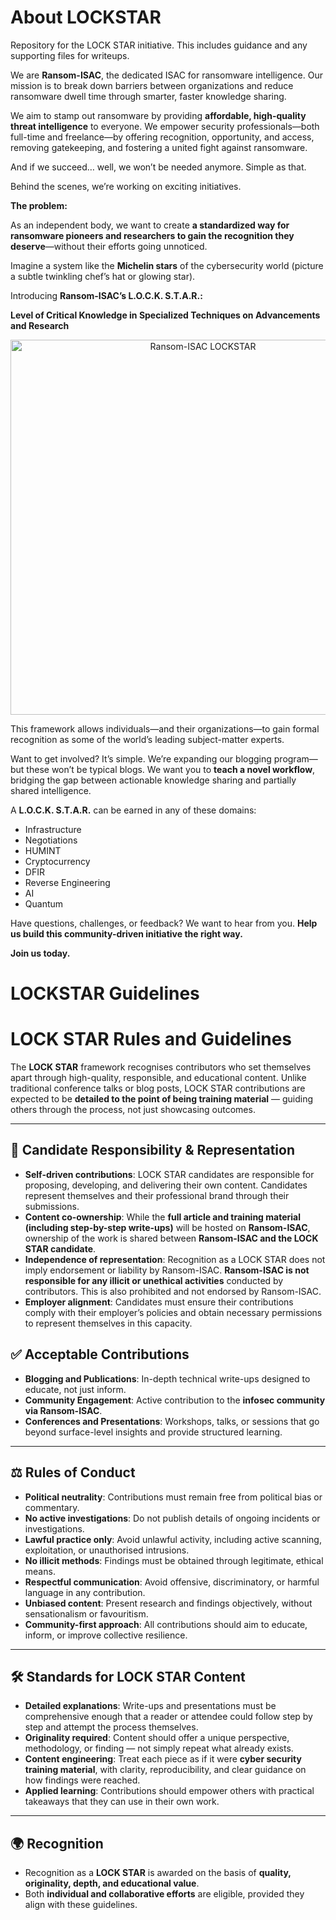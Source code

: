 # About LOCKSTAR
Repository for the LOCK STAR initiative. This includes guidance and any supporting files for writeups. 

We are **Ransom-ISAC**, the dedicated ISAC for ransomware intelligence. Our mission is to break down barriers between organizations and reduce ransomware dwell time through smarter, faster knowledge sharing.

We aim to stamp out ransomware by providing **affordable, high-quality threat intelligence** to everyone. We empower security professionals—both full-time and freelance—by offering recognition, opportunity, and access, removing gatekeeping, and fostering a united fight against ransomware.

And if we succeed… well, we won’t be needed anymore. Simple as that.

Behind the scenes, we’re working on exciting initiatives. 

**The problem:** 

As an independent body, we want to create **a standardized way for ransomware pioneers and researchers to gain the recognition they deserve**—without their efforts going unnoticed.

Imagine a system like the **Michelin stars** of the cybersecurity world (picture a subtle twinkling chef’s hat or glowing star).

Introducing **Ransom-ISAC’s L.O.C.K. S.T.A.R.:**

**Level of Critical Knowledge in Specialized Techniques on Advancements and Research**

<div align="center">
  <img 
    src="https://github.com/user-attachments/assets/54a3dcec-e862-408f-a43a-0459b79197ec" 
    alt="Ransom-ISAC LOCKSTAR" 
    width="600">
</div>


This framework allows individuals—and their organizations—to gain formal recognition as some of the world’s leading subject-matter experts.

Want to get involved? It’s simple. We’re expanding our blogging program—but these won’t be typical blogs. We want you to **teach a novel workflow**, bridging the gap between actionable knowledge sharing and partially shared intelligence.

A **L.O.C.K. S.T.A.R.** can be earned in any of these domains:

- Infrastructure
- Negotiations
- HUMINT
- Cryptocurrency
- DFIR
- Reverse Engineering
- AI
- Quantum

Have questions, challenges, or feedback? We want to hear from you. **Help us build this community-driven initiative the right way.**

**Join us today.**


# LOCKSTAR Guidelines
# LOCK STAR Rules and Guidelines

The **LOCK STAR** framework recognises contributors who set themselves apart through high-quality, responsible, and educational content. Unlike traditional conference talks or blog posts, LOCK STAR contributions are expected to be **detailed to the point of being training material** — guiding others through the process, not just showcasing outcomes.

---

## 🧭 Candidate Responsibility & Representation

- **Self-driven contributions**: LOCK STAR candidates are responsible for proposing, developing, and delivering their own content. Candidates represent themselves and their professional brand through their submissions.
- **Content co-ownership**: While the **full article and training material (including step-by-step write-ups)** will be hosted on **Ransom-ISAC**, ownership of the work is shared between **Ransom-ISAC and the LOCK STAR candidate**.
- **Independence of representation**: Recognition as a LOCK STAR does not imply endorsement or liability by Ransom-ISAC. **Ransom-ISAC is not responsible for any illicit or unethical activities** conducted by contributors. This is also prohibited and not endorsed by Ransom-ISAC.
- **Employer alignment**: Candidates must ensure their contributions comply with their employer’s policies and obtain necessary permissions to represent themselves in this capacity.

## ✅ Acceptable Contributions

- **Blogging and Publications**: In-depth technical write-ups designed to educate, not just inform.
- **Community Engagement**: Active contribution to the **infosec community via Ransom-ISAC**.
- **Conferences and Presentations**: Workshops, talks, or sessions that go beyond surface-level insights and provide structured learning.

---

## ⚖️ Rules of Conduct

- **Political neutrality**: Contributions must remain free from political bias or commentary.
- **No active investigations**: Do not publish details of ongoing incidents or investigations.
- **Lawful practice only**: Avoid unlawful activity, including active scanning, exploitation, or unauthorised intrusions.
- **No illicit methods**: Findings must be obtained through legitimate, ethical means.
- **Respectful communication**: Avoid offensive, discriminatory, or harmful language in any contribution.
- **Unbiased content**: Present research and findings objectively, without sensationalism or favouritism.
- **Community-first approach**: All contributions should aim to educate, inform, or improve collective resilience.

---

## 🛠️ Standards for LOCK STAR Content

- **Detailed explanations**: Write-ups and presentations must be comprehensive enough that a reader or attendee could follow step by step and attempt the process themselves.
- **Originality required**: Content should offer a unique perspective, methodology, or finding — not simply repeat what already exists.
- **Content engineering**: Treat each piece as if it were **cyber security training material**, with clarity, reproducibility, and clear guidance on how findings were reached.
- **Applied learning**: Contributions should empower others with practical takeaways that they can use in their own work.

---

## 🌍 Recognition

- Recognition as a **LOCK STAR** is awarded on the basis of **quality, originality, depth, and educational value**.
- Both **individual and collaborative efforts** are eligible, provided they align with these guidelines.
